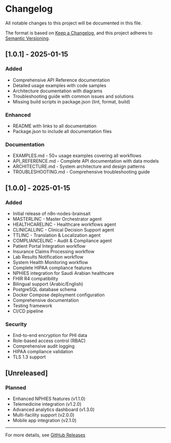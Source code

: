 # Changelog

All notable changes to this project will be documented in this file.

The format is based on [Keep a Changelog](https://keepachangelog.com/en/1.0.0/),
and this project adheres to [Semantic Versioning](https://semver.org/spec/v2.0.0.html).

## [1.0.1] - 2025-01-15

### Added
- Comprehensive API Reference documentation
- Detailed usage examples with code samples
- Architecture documentation with diagrams
- Troubleshooting guide with common issues and solutions
- Missing build scripts in package.json (lint, format, build)

### Enhanced
- README with links to all documentation
- Package.json to include all documentation files

### Documentation
- EXAMPLES.md - 50+ usage examples covering all workflows
- API_REFERENCE.md - Complete API documentation with data models
- ARCHITECTURE.md - System architecture and design patterns
- TROUBLESHOOTING.md - Comprehensive troubleshooting guide

## [1.0.0] - 2025-01-15

### Added
- Initial release of n8n-nodes-brainsait
- MASTERLINC - Master Orchestrator agent
- HEALTHCARELINC - Healthcare workflows agent
- CLINICALLINC - Clinical Decision Support agent
- TTLINC - Translation & Localization agent
- COMPLIANCELINC - Audit & Compliance agent
- Patient Portal Integration workflow
- Insurance Claims Processing workflow
- Lab Results Notification workflow
- System Health Monitoring workflow
- Complete HIPAA compliance features
- NPHIES integration for Saudi Arabian healthcare
- FHIR R4 compatibility
- Bilingual support (Arabic/English)
- PostgreSQL database schema
- Docker Compose deployment configuration
- Comprehensive documentation
- Testing framework
- CI/CD pipeline

### Security
- End-to-end encryption for PHI data
- Role-based access control (RBAC)
- Comprehensive audit logging
- HIPAA compliance validation
- TLS 1.3 support

## [Unreleased]

### Planned
- Enhanced NPHIES features (v1.1.0)
- Telemedicine integration (v1.2.0)
- Advanced analytics dashboard (v1.3.0)
- Multi-facility support (v2.0.0)
- Mobile app integration (v2.1.0)

---

For more details, see [GitHub Releases](https://github.com/Fadil369/n8n-nodes-brainsait/releases)
